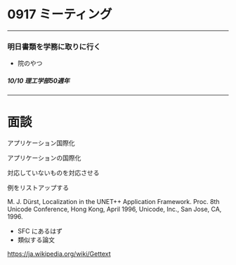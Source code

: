 # 0917 ミーティング

- - -

### 明日書類を学務に取りに行く
- 院のやつ

##### 10/10 理工学部50週年



- - -
# 面談
アプリケーション国際化

アプリケーションの国際化

対応していないものを対応させる

例をリストアップする


M. J. Dürst, Localization in the UNET++ Application Framework. Proc. 8th Unicode Conference, Hong Kong, April 1996, Unicode, Inc., San Jose, CA, 1996.
- SFC にあるはず
- 類似する論文



https://ja.wikipedia.org/wiki/Gettext
